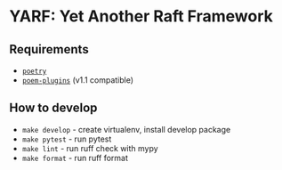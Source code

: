 # YARF: Yet Another Raft Framework

## Requirements

- [`poetry`](https://python-poetry.org/)
- [`poem-plugins`](https://github.com/Alviner/poem-plugins) (v1.1 compatible)

## How to develop

- `make develop` - create virtualenv, install develop package
- `make pytest` - run pytest
- `make lint` - run ruff check with mypy
- `make format` - run ruff format
